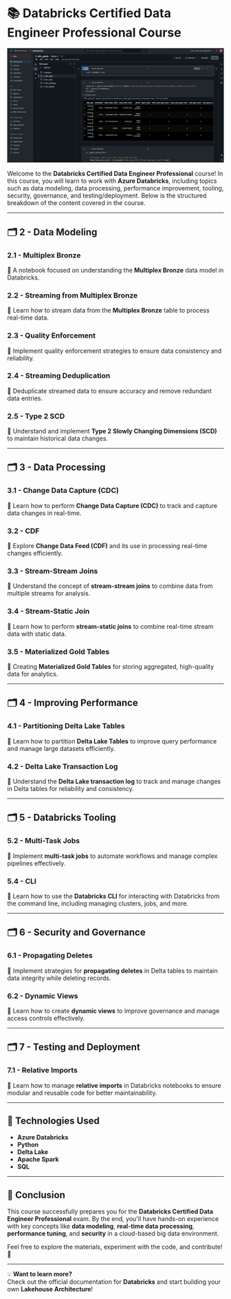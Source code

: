 # 📚 Databricks Certified Data Engineer Professional Course

![Databricks Course Image](https://github.com/rileha/Databricks-Certified-Data-Engineer-Professional/blob/main/Screenshots/Screenshot%202025-03-20%20at%2009.11.29.png?raw=true)

Welcome to the **Databricks Certified Data Engineer Professional** course! In this course, you will learn to work with **Azure Databricks**, including topics such as data modeling, data processing, performance improvement, tooling, security, governance, and testing/deployment. Below is the structured breakdown of the content covered in the course.

---

## 🗂️ **2 - Data Modeling**

### **2.1 - Multiplex Bronze**  
📖 A notebook focused on understanding the **Multiplex Bronze** data model in Databricks.

### **2.2 - Streaming from Multiplex Bronze**  
📖 Learn how to stream data from the **Multiplex Bronze** table to process real-time data.

### **2.3 - Quality Enforcement**  
📖 Implement quality enforcement strategies to ensure data consistency and reliability.

### **2.4 - Streaming Deduplication**  
📖 Deduplicate streamed data to ensure accuracy and remove redundant data entries.

### **2.5 - Type 2 SCD**  
📖 Understand and implement **Type 2 Slowly Changing Dimensions (SCD)** to maintain historical data changes.

---

## 🗂️ **3 - Data Processing**

### **3.1 - Change Data Capture (CDC)**  
📖 Learn how to perform **Change Data Capture (CDC)** to track and capture data changes in real-time.

### **3.2 - CDF**  
📖 Explore **Change Data Feed (CDF)** and its use in processing real-time changes efficiently.

### **3.3 - Stream-Stream Joins**  
📖 Understand the concept of **stream-stream joins** to combine data from multiple streams for analysis.

### **3.4 - Stream-Static Join**  
📖 Learn how to perform **stream-static joins** to combine real-time stream data with static data.

### **3.5 - Materialized Gold Tables**  
📖 Creating **Materialized Gold Tables** for storing aggregated, high-quality data for analytics.

---

## 🗂️ **4 - Improving Performance**

### **4.1 - Partitioning Delta Lake Tables**  
📖 Learn how to partition **Delta Lake Tables** to improve query performance and manage large datasets efficiently.

### **4.2 - Delta Lake Transaction Log**  
📖 Understand the **Delta Lake transaction log** to track and manage changes in Delta tables for reliability and consistency.

---

## 🗂️ **5 - Databricks Tooling**

### **5.2 - Multi-Task Jobs**  
📖 Implement **multi-task jobs** to automate workflows and manage complex pipelines effectively.

### **5.4 - CLI**  
📖 Learn how to use the **Databricks CLI** for interacting with Databricks from the command line, including managing clusters, jobs, and more.

---

## 🗂️ **6 - Security and Governance**

### **6.1 - Propagating Deletes**  
📖 Implement strategies for **propagating deletes** in Delta tables to maintain data integrity while deleting records.

### **6.2 - Dynamic Views**  
📖 Learn how to create **dynamic views** to improve governance and manage access controls effectively.

---

## 🗂️ **7 - Testing and Deployment**

### **7.1 - Relative Imports**  
📖 Learn how to manage **relative imports** in Databricks notebooks to ensure modular and reusable code for better maintainability.

---

## 🚀 Technologies Used  
- **Azure Databricks**  
- **Python**  
- **Delta Lake**  
- **Apache Spark**  
- **SQL**  

---

## 🎯 Conclusion  
This course successfully prepares you for the **Databricks Certified Data Engineer Professional** exam. By the end, you'll have hands-on experience with key concepts like **data modeling**, **real-time data processing**, **performance tuning**, and **security** in a cloud-based big data environment.

Feel free to explore the materials, experiment with the code, and contribute! 🚀

---

💡 **Want to learn more?**  
Check out the official documentation for **Databricks** and start building your own **Lakehouse Architecture**!
